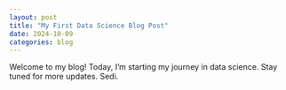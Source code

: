```yaml
---
layout: post
title: "My First Data Science Blog Post"
date: 2024-10-09
categories: blog
---
```

Welcome to my blog! Today, I’m starting my journey in data science. Stay tuned for more updates. Sedi.
